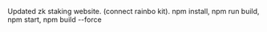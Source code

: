 Updated zk staking website.  (connect rainbo kit).
npm install, npm run build, npm start, npm build --force
